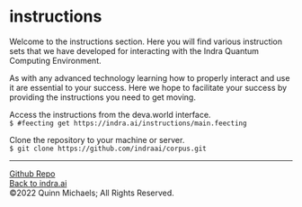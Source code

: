 # instructions

Welcome to the instructions section. Here you will find various instruction sets that we have developed for interacting with the Indra Quantum Computing  Environment.

As with any advanced technology learning how to properly interact and use it are essential to your success. Here we hope to facilitate your success by providing the instructions you need to get moving.


Access the instructions from the deva.world interface.  
`$ #feecting get https://indra.ai/instructions/main.feecting`

Clone the repository to your machine or server.  
`$ git clone https://github.com/indraai/corpus.git`


---

[Github Repo](https://github.com/indraai/corpus)  
[Back to indra.ai](https://indra.ai)  
&copy;2022 Quinn Michaels; All Rights Reserved.
